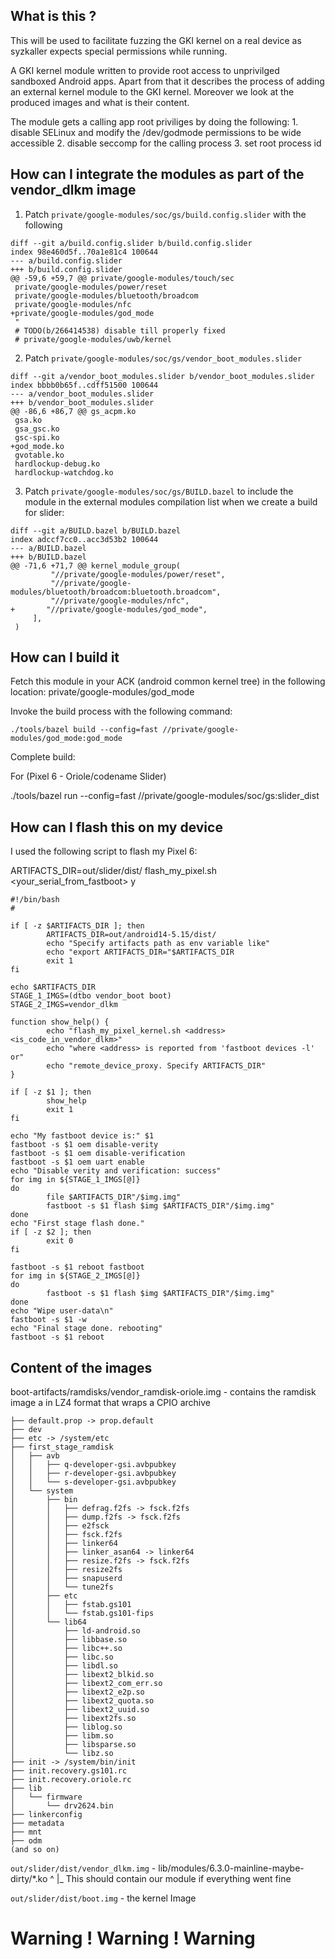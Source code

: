 ## What is this ? ##

This will be used to facilitate fuzzing the GKI kernel on a real device as
syzkaller expects special permissions while running.

A GKI kernel module written to provide root access to unprivilged sandboxed
Android apps. Apart from that it describes the process of adding an external kernel
module to the GKI kernel. Moreover we look at the produced images and what is their
content.

The module gets a calling app root priviliges by doing the following:
	1. disable SELinux and modify the /dev/godmode permissions to be wide accessible
	2. disable seccomp for the calling process
	3. set root process id

## How can I integrate the modules as part of the vendor_dlkm image ##

1. Patch `private/google-modules/soc/gs/build.config.slider` with the following

```
diff --git a/build.config.slider b/build.config.slider
index 98e460d5f..70a1e81c4 100644
--- a/build.config.slider
+++ b/build.config.slider
@@ -59,6 +59,7 @@ private/google-modules/touch/sec
 private/google-modules/power/reset
 private/google-modules/bluetooth/broadcom
 private/google-modules/nfc
+private/google-modules/god_mode
 "
 # TODO(b/266414538) disable till properly fixed
 # private/google-modules/uwb/kernel
```

2. Patch `private/google-modules/soc/gs/vendor_boot_modules.slider`

```
diff --git a/vendor_boot_modules.slider b/vendor_boot_modules.slider
index bbbb0b65f..cdff51500 100644
--- a/vendor_boot_modules.slider
+++ b/vendor_boot_modules.slider
@@ -86,6 +86,7 @@ gs_acpm.ko
 gsa.ko
 gsa_gsc.ko
 gsc-spi.ko
+god_mode.ko
 gvotable.ko
 hardlockup-debug.ko
 hardlockup-watchdog.ko
```

3. Patch `private/google-modules/soc/gs/BUILD.bazel` to include the module in
the external modules compilation list when we create a build for slider:

```
diff --git a/BUILD.bazel b/BUILD.bazel
index adccf7cc0..acc3d53b2 100644
--- a/BUILD.bazel                                      
+++ b/BUILD.bazel                                      
@@ -71,6 +71,7 @@ kernel_module_group(
         "//private/google-modules/power/reset",
         "//private/google-modules/bluetooth/broadcom:bluetooth.broadcom",
         "//private/google-modules/nfc",
+       "//private/google-modules/god_mode",
     ],                                                
 )     
```

## How can I build it ##

Fetch this module in your ACK (android common kernel tree) in the following
location: private/google-modules/god_mode

Invoke the build process with the following command:

`./tools/bazel build --config=fast //private/google-modules/god_mode:god_mode`

Complete build:

For (Pixel 6 - Oriole/codename Slider)

./tools/bazel run --config=fast //private/google-modules/soc/gs:slider_dist

## How can I flash this on my device ##

I used the following script to flash my Pixel 6:

ARTIFACTS_DIR=out/slider/dist/ flash_my_pixel.sh <your_serial_from_fastboot> y

```
#!/bin/bash
#

if [ -z $ARTIFACTS_DIR ]; then
        ARTIFACTS_DIR=out/android14-5.15/dist/
        echo "Specify artifacts path as env variable like"
        echo "export ARTIFACTS_DIR="$ARTIFACTS_DIR
        exit 1
fi

echo $ARTIFACTS_DIR
STAGE_1_IMGS=(dtbo vendor_boot boot)
STAGE_2_IMGS=vendor_dlkm

function show_help() {
        echo "flash_my_pixel_kernel.sh <address> <is_code_in_vendor_dlkm>"
        echo "where <address> is reported from 'fastboot devices -l' or"
        echo "remote_device_proxy. Specify ARTIFACTS_DIR"
}

if [ -z $1 ]; then
        show_help
        exit 1
fi      

echo "My fastboot device is:" $1
fastboot -s $1 oem disable-verity
fastboot -s $1 oem disable-verification
fastboot -s $1 oem uart enable
echo "Disable verity and verification: success"
for img in ${STAGE_1_IMGS[@]}
do
        file $ARTIFACTS_DIR"/$img.img"
        fastboot -s $1 flash $img $ARTIFACTS_DIR"/$img.img"
done
echo "First stage flash done."
if [ -z $2 ]; then
        exit 0
fi

fastboot -s $1 reboot fastboot
for img in ${STAGE_2_IMGS[@]}
do
        fastboot -s $1 flash $img $ARTIFACTS_DIR"/$img.img"
done
echo "Wipe user-data\n"
fastboot -s $1 -w
echo "Final stage done. rebooting"
fastboot -s $1 reboot
```

## Content of the images ###

boot-artifacts/ramdisks/vendor_ramdisk-oriole.img - contains the ramdisk image
a in LZ4 format that wraps a CPIO archive

```
├── default.prop -> prop.default
├── dev
├── etc -> /system/etc
├── first_stage_ramdisk
│   ├── avb
│   │   ├── q-developer-gsi.avbpubkey
│   │   ├── r-developer-gsi.avbpubkey
│   │   └── s-developer-gsi.avbpubkey
│   └── system
│       ├── bin
│       │   ├── defrag.f2fs -> fsck.f2fs
│       │   ├── dump.f2fs -> fsck.f2fs
│       │   ├── e2fsck
│       │   ├── fsck.f2fs
│       │   ├── linker64
│       │   ├── linker_asan64 -> linker64
│       │   ├── resize.f2fs -> fsck.f2fs
│       │   ├── resize2fs
│       │   ├── snapuserd
│       │   └── tune2fs
│       ├── etc
│       │   ├── fstab.gs101
│       │   └── fstab.gs101-fips
│       └── lib64
│           ├── ld-android.so
│           ├── libbase.so
│           ├── libc++.so
│           ├── libc.so
│           ├── libdl.so
│           ├── libext2_blkid.so
│           ├── libext2_com_err.so
│           ├── libext2_e2p.so
│           ├── libext2_quota.so
│           ├── libext2_uuid.so
│           ├── libext2fs.so
│           ├── liblog.so
│           ├── libm.so
│           ├── libsparse.so
│           └── libz.so
├── init -> /system/bin/init
├── init.recovery.gs101.rc
├── init.recovery.oriole.rc
├── lib
│   └── firmware
│       └── drv2624.bin
├── linkerconfig
├── metadata
├── mnt
├── odm
(and so on)
```

`out/slider/dist/vendor_dlkm.img` - lib/modules/6.3.0-mainline-maybe-dirty/*.ko
^
|_ This should contain our module if everything went fine



`out/slider/dist/boot.img` - the kernel Image 


# Warning ! Warning ! Warning #
